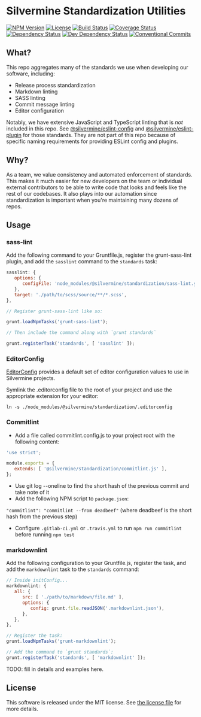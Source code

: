 # Silvermine Standardization Utilities

[![NPM Version](https://img.shields.io/npm/v/@silvermine/standardization.svg)](https://www.npmjs.com/package/@silvermine/standardization)
[![License](https://img.shields.io/github/license/silvermine/standardization.svg)](./LICENSE)
[![Build Status](https://travis-ci.com/silvermine/standardization.svg?branch=master)](https://travis-ci.com/silvermine/standardization)
[![Coverage Status](https://coveralls.io/repos/github/silvermine/standardization/badge.svg?branch=master)](https://coveralls.io/github/silvermine/standardization?branch=master)
[![Dependency Status](https://david-dm.org/silvermine/standardization.svg)](https://david-dm.org/silvermine/standardization)
[![Dev Dependency Status](https://david-dm.org/silvermine/standardization/dev-status.svg)](https://david-dm.org/silvermine/standardization#info=devDependencies&view=table)
[![Conventional Commits](https://img.shields.io/badge/Conventional%20Commits-1.0.0-yellow.svg)](https://conventionalcommits.org)


## What?

This repo aggregates many of the standards we use when developing our software, including:

   * Release process standardization
   * Markdown linting
   * SASS linting
   * Commit message linting
   * Editor configuration

Notably, we have extensive JavaScript and TypeScript linting that is _not_ included in
this repo. See [@silvermine/eslint-config][eslintconfig] and
[@silvermine/eslint-plugin][eslintplugin] for those standards. They are not part of this
repo because of specific naming requirements for providing ESLint config and plugins.


## Why?

As a team, we value consistency and automated enforcement of standards. This makes it much
easier for new developers on the team or individual external contributors to be able to
write code that looks and feels like the rest of our codebases. It also plays into our
automation since standardization is important when you're maintaining many dozens of
repos.


## Usage

### sass-lint

Add the following command to your Gruntfile.js, register the grunt-sass-lint plugin,
and add the `sasslint` command to the `standards` task:

```javascript
sasslint: {
   options: {
      configFile: 'node_modules/@silvermine/standardization/sass-lint.yml',
   },
   target: './path/to/scss/source/**/*.scss',
},

// Register grunt-sass-lint like so:

grunt.loadNpmTasks('grunt-sass-lint');

// Then include the command along with `grunt standards`

grunt.registerTask('standards', [ 'sasslint' ]);
```


### EditorConfig

[EditorConfig](https://editorconfig.org/) provides a default set of editor configuration values
to use in Silvermine projects.

Symlink the .editorconfig file to the root of your project and use the appropriate extension
for your editor:

`ln -s ./node_modules/@silvermine/standardization/.editorconfig`


### Commitlint

   * Add a file called commitlint.config.js to your project root with the following content:

   ```javascript
   'use strict';

   module.exports = {
      extends: [ '@silvermine/standardization/commitlint.js' ],
   };
   ```

   * Use git log --oneline to find the short hash of the previous commit and take note of it
   * Add the following NPM script to `package.json`:

   `"commitlint": "commitlint --from deadbeef"` (where deadbeef is the short hash from the
   previous step)

   * Configure `.gitlab-ci.yml` or `.travis.yml` to run `npm run commitlint`
     before running `npm test`


### markdownlint

Add the following configuration to your Gruntfile.js, register the task, and add
the `markdownlint` task to the `standards` command:

```javascript
// Inside initConfig...
markdownlint: {
   all: {
      src: [ './path/to/markdown/file.md' ],
      options: {
         config: grunt.file.readJSON('.markdownlint.json'),
      },
   },
},

// Register the task:
grunt.loadNpmTasks('grunt-markdownlint');

// Add the command to `grunt standards`:
grunt.registerTask('standards', [ 'markdownlint' ]);
```

TODO: fill in details and examples here.

## License

This software is released under the MIT license. See [the license file](LICENSE) for more
details.


[eslintconfig]: https://github.com/silvermine/eslint-config-silvermine
[eslintplugin]: https://github.com/silvermine/eslint-plugin-silvermine
